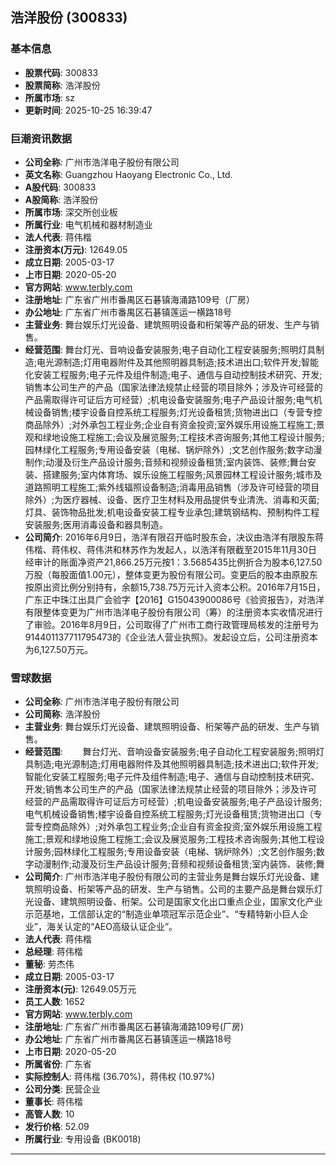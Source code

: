 ## 浩洋股份 (300833)

### 基本信息

- **股票代码**: 300833
- **股票简称**: 浩洋股份
- **所属市场**: sz
- **更新时间**: 2025-10-25 16:39:47

### 巨潮资讯数据

- **公司全称**: 广州市浩洋电子股份有限公司
- **英文名称**: Guangzhou Haoyang Electronic Co., Ltd.
- **A股代码**: 300833
- **A股简称**: 浩洋股份
- **所属市场**: 深交所创业板
- **所属行业**: 电气机械和器材制造业
- **法人代表**: 蒋伟楷
- **注册资本(万元)**: 12649.05
- **成立日期**: 2005-03-17
- **上市日期**: 2020-05-20
- **官方网站**: www.terbly.com
- **注册地址**: 广东省广州市番禺区石碁镇海涌路109号（厂房）
- **办公地址**: 广东省广州市番禺区石碁镇莲运一横路18号
- **主营业务**: 舞台娱乐灯光设备、建筑照明设备和桁架等产品的研发、生产与销售。
- **经营范围**: 舞台灯光、音响设备安装服务;电子自动化工程安装服务;照明灯具制造;电光源制造;灯用电器附件及其他照明器具制造;技术进出口;软件开发;智能化安装工程服务;电子元件及组件制造;电子、通信与自动控制技术研究、开发;销售本公司生产的产品（国家法律法规禁止经营的项目除外；涉及许可经营的产品需取得许可证后方可经营）;机电设备安装服务;电子产品设计服务;电气机械设备销售;楼宇设备自控系统工程服务;灯光设备租赁;货物进出口（专营专控商品除外）;对外承包工程业务;企业自有资金投资;室外娱乐用设施工程施工;景观和绿地设施工程施工;会议及展览服务;工程技术咨询服务;其他工程设计服务;园林绿化工程服务;专用设备安装（电梯、锅炉除外）;文艺创作服务;数字动漫制作;动漫及衍生产品设计服务;音频和视频设备租赁;室内装饰、装修;舞台安装、搭建服务;室内体育场、娱乐设施工程服务;风景园林工程设计服务;城市及道路照明工程施工;紫外线辐照设备制造;消毒用品销售（涉及许可经营的项目除外）;为医疗器械、设备、医疗卫生材料及用品提供专业清洗、消毒和灭菌;灯具、装饰物品批发;机电设备安装工程专业承包;建筑钢结构、预制构件工程安装服务;医用消毒设备和器具制造。
- **公司简介**: 2016年6月9日，浩洋有限召开临时股东会，决议由浩洋有限股东蒋伟楷、蒋伟权、蒋伟洪和林苏作为发起人，以浩洋有限截至2015年11月30日经审计的账面净资产21,866.25万元按1：3.5685435比例折合为股本6,127.50万股（每股面值1.00元），整体变更为股份有限公司。变更后的股本由原股东按原出资比例分别持有，余额15,738.75万元计入资本公积。2016年7月15日，广东正中珠江出具广会验字【2016】G15043900086号《验资报告》，对浩洋有限整体变更为广州市浩洋电子股份有限公司（筹）的注册资本实收情况进行了审验。2016年8月9日，公司取得了广州市工商行政管理局核发的注册号为914401137711795473的《企业法人营业执照》。发起设立后，公司注册资本为6,127.50万元。

### 雪球数据

- **公司全称**: 广州市浩洋电子股份有限公司
- **公司简称**: 浩洋股份
- **主营业务**: 舞台娱乐灯光设备、建筑照明设备、桁架等产品的研发、生产与销售。
- **经营范围**: 　　舞台灯光、音响设备安装服务;电子自动化工程安装服务;照明灯具制造;电光源制造;灯用电器附件及其他照明器具制造;技术进出口;软件开发;智能化安装工程服务;电子元件及组件制造;电子、通信与自动控制技术研究、开发;销售本公司生产的产品（国家法律法规禁止经营的项目除外；涉及许可经营的产品需取得许可证后方可经营）;机电设备安装服务;电子产品设计服务;电气机械设备销售;楼宇设备自控系统工程服务;灯光设备租赁;货物进出口（专营专控商品除外）;对外承包工程业务;企业自有资金投资;室外娱乐用设施工程施工;景观和绿地设施工程施工;会议及展览服务;工程技术咨询服务;其他工程设计服务;园林绿化工程服务;专用设备安装（电梯、锅炉除外）;文艺创作服务;数字动漫制作;动漫及衍生产品设计服务;音频和视频设备租赁;室内装饰、装修;舞
- **公司简介**: 广州市浩洋电子股份有限公司的主营业务是舞台娱乐灯光设备、建筑照明设备、桁架等产品的研发、生产与销售。公司的主要产品是舞台娱乐灯光设备、建筑照明设备、桁架。公司是国家文化出口重点企业，国家文化产业示范基地，工信部认定的“制造业单项冠军示范企业”、“专精特新小巨人企业”，海关认定的“AEO高级认证企业”。
- **法人代表**: 蒋伟楷
- **总经理**: 蒋伟楷
- **董秘**: 劳杰伟
- **成立日期**: 2005-03-17
- **注册资本(元)**: 12649.05万元
- **员工人数**: 1652
- **官方网站**: www.terbly.com
- **注册地址**: 广东省广州市番禺区石碁镇海涌路109号(厂房)
- **办公地址**: 广东省广州市番禺区石碁镇莲运一横路18号
- **上市日期**: 2020-05-20
- **所属省份**: 广东省
- **实际控制人**: 蒋伟楷 (36.70%)，蒋伟权 (10.97%)
- **公司分类**: 民营企业
- **董事长**: 蒋伟楷
- **高管人数**: 10
- **发行价格**: 52.09
- **所属行业**: 专用设备 (BK0018)

---